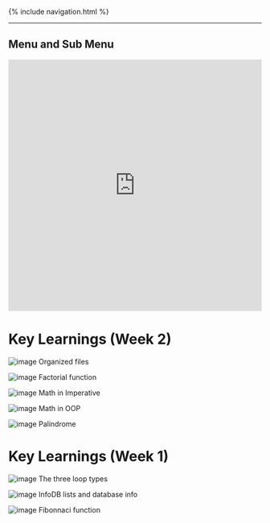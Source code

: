 {% include navigation.html %}

___

## Menu and Sub Menu

<iframe frameborder="0" width="100%" height="500px" src="https://replit.com/@ColinHoward3/KolinPersonalGithub-4?embed=true"></iframe>

# Key Learnings (Week 2)

![image](https://user-images.githubusercontent.com/89219634/160471777-f4fd97fc-f3fb-4c21-a8c6-dcf52d089156.png)
Organized files

![image](https://user-images.githubusercontent.com/89219634/160471519-74d3d2e9-abd5-40bc-b76c-40b396196beb.png)
Factorial function

![image](https://user-images.githubusercontent.com/89219634/160471583-43bbdf9c-cc6f-4113-b19b-e1c809ac6270.png)
Math in Imperative

![image](https://user-images.githubusercontent.com/89219634/160471636-b60241e9-6d64-42a2-8e1c-133b653b0905.png)
Math in OOP

![image](https://user-images.githubusercontent.com/89219634/160471678-8e6eb98c-a29f-40d1-ba7c-9ac4a11c951c.png)
Palindrome

# Key Learnings (Week 1)

![image](https://user-images.githubusercontent.com/89219634/159347153-b026ef34-4039-4470-9f45-b657351923c1.png)
The three loop types

![image](https://user-images.githubusercontent.com/89219634/159347341-5610e9a7-612f-4367-a68b-28b2ba579b2e.png)
InfoDB lists and database info

![image](https://user-images.githubusercontent.com/89219634/159347506-5a893885-effe-4db9-803f-67e951c33533.png)
Fibonnaci function
